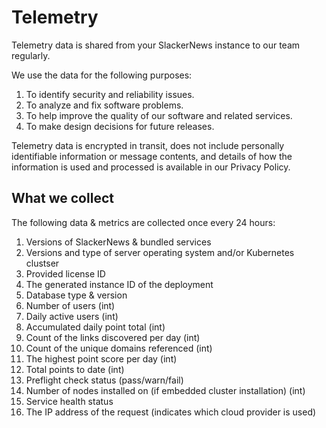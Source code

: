 # Telemetry

Telemetry data is shared from your SlackerNews instance to our team regularly.

We use the data for the following purposes:

1. To identify security and reliability issues.
2. To analyze and fix software problems.
3. To help improve the quality of our software and related services.
4. To make design decisions for future releases.

Telemetry data is encrypted in transit, does not include personally identifiable information or message contents, and details of how the information is used and processed is available in our Privacy Policy.

## What we collect

The following data & metrics are collected once every 24 hours:

1. Versions of SlackerNews & bundled services
2. Versions and type of server operating system and/or Kubernetes clustser
3. Provided license ID
4. The generated instance ID of the deployment
5. Database type & version
6. Number of users (int)
7. Daily active users (int)
8. Accumulated daily point total (int)
9.  Count of the links discovered per day (int)
10. Count of the unique domains referenced (int)
11. The highest point score per day (int)
12. Total points to date (int)
13. Preflight check status (pass/warn/fail)
14. Number of nodes installed on (if embedded cluster installation) (int)
15. Service health status
16. The IP address of the request (indicates which cloud provider is used)
